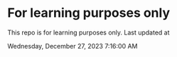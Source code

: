 # For learning purposes only
This repo is for learning purposes only.
Last updated at

Wednesday, December 27, 2023 7:16:00 AM

